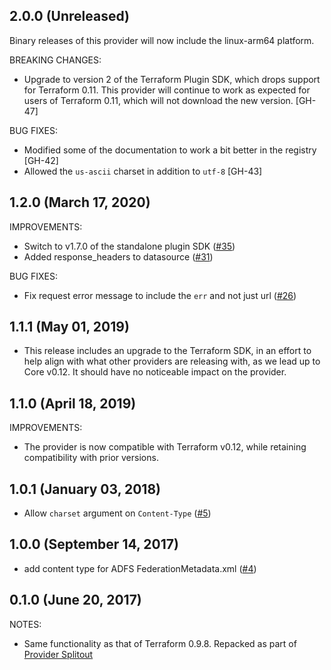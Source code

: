 ## 2.0.0 (Unreleased)

Binary releases of this provider will now include the linux-arm64 platform.

BREAKING CHANGES:

* Upgrade to version 2 of the Terraform Plugin SDK, which drops support for Terraform 0.11. This provider will continue to work as expected for users of Terraform 0.11, which will not download the new version. [GH-47]

BUG FIXES:

* Modified some of the documentation to work a bit better in the registry [GH-42]
* Allowed the `us-ascii` charset in addition to `utf-8` [GH-43]

## 1.2.0 (March 17, 2020)

IMPROVEMENTS:

* Switch to v1.7.0 of the standalone plugin SDK ([#35](https://github.com/terraform-providers/terraform-provider-http/issues/35))
* Added response_headers to datasource ([#31](https://github.com/terraform-providers/terraform-provider-http/issues/31))

BUG FIXES:

* Fix request error message to include the `err` and not just url ([#26](https://github.com/terraform-providers/terraform-provider-http/issues/26))

## 1.1.1 (May 01, 2019)

* This release includes an upgrade to the Terraform SDK, in an effort to help align with what other providers are releasing with, as we lead up to Core v0.12. It should have no noticeable impact on the provider.

## 1.1.0 (April 18, 2019)

IMPROVEMENTS:

* The provider is now compatible with Terraform v0.12, while retaining compatibility with prior versions.

## 1.0.1 (January 03, 2018)

* Allow `charset` argument on `Content-Type` ([#5](https://github.com/terraform-providers/terraform-provider-http/issues/5))

## 1.0.0 (September 14, 2017)

* add content type for ADFS FederationMetadata.xml ([#4](https://github.com/terraform-providers/terraform-provider-http/issues/4))

## 0.1.0 (June 20, 2017)

NOTES:

* Same functionality as that of Terraform 0.9.8. Repacked as part of [Provider Splitout](https://www.hashicorp.com/blog/upcoming-provider-changes-in-terraform-0-10/)
